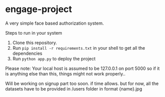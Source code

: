 # engage-project

A very simple face based authorization system.



Steps to run in your system

1) Clone this repository.
2) Run ```pip install -r requirements.txt``` in your shell to get all the dependencies
3) Run   ```python app.py``` to deploy the project

Please note: Your local host is assumed to be 127.0.0.1 on port 5000 so if it is anything else than this, things might not work properly..


Will be working on signup part too soon. if time allows. but for now, all the datasets have to be provided in /users folder in format {name}.jpg
